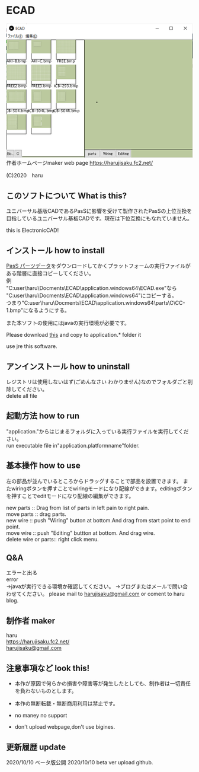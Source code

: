 # ECAD
![ECAD](https://raw.githubusercontent.com/harujisaku/readme-image/master/notGoodUI.png)
作者ホームページmaker web page
https://harujisaku.fc2.net/

(C)2020　haru

## このソフトについて What is this?
ユニバーサル基版CADであるPasSに影響を受けて製作されたPasSの上位互換を目指しているユニバーサル基板CADです。現在は下位互換にもなれていません。

this is ElectronicCAD!
## インストール how to install
[PasS パーツデータ](http://uaubn.g2.xrea.com/pass/file/parts.zip)をダウンロードしてかくプラットフォームの実行ファイルがある階層に直接コピーしてください。  
例  
"C\:user\haru\Docments\ECAD\application.windows64\ECAD.exe"なら  
"C\:user\haru\Docments\ECAD\application.windows64\"にコピーする。  
つまり"C\:user\haru\Docments\ECAD\application.windows64\parts\C\CC-1.bmp"になるようにする。

また本ソフトの使用にはjavaの実行環境が必要です。

Please download [this](http://uaubn.g2.xrea.com/pass/file/parts.zip)
and copy to application.* folder it

use jre this software.
## アンインストール how to uninstall
レジストリは使用しないはず(ごめんなさい わかりません)なのでフォルダごと削除してください。  
delete all file
## 起動方法 how to run
"application."からはじまるフォルダに入っている実行ファイルを実行してください。  
run executable file in"application.platformname"folder.
## 基本操作 how to use
左の部品が並んでいるところからドラッグすることで部品を設置できます。
またwiringボタンを押すことでwiringモードになり配線ができます。editingボタンを押すことでeditモードになり配線の編集ができます。

 new parts   :: Drag from list of parts in left pain to right pain.  
 move parts :: drag parts.  
 new wire :: push "Wiring" button at bottom.And drag from start point to end point.  
 move wire :: push "Editing" buttton at bottom. And drag wire.  
 delete wire or parts:: right click menu.

## Q&A
エラーと出る  
error  
→javaが実行できる環境か確認してください。
→ブログまたはメールで問い合わせてください。
please mail to harujisaku@gmail.com or coment to haru blog.

## 制作者 maker
haru  
https://harujisaku.fc2.net/  
harujisaku@gmail.com  

## 注意事項など look this!
- 本作が原因で何らかの損害や障害等が発生したとしても、制作者は一切責任を負わないものとします。

- 本作の無断転載・無断商用利用は禁止です。

- no maney no support
- don't upload webpage,don't use bigines.

## 更新履歴 update
2020/10/10 ベータ版公開
2020/10/10 beta ver upload github.
